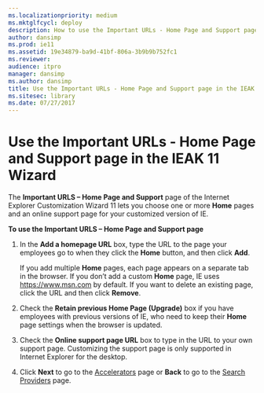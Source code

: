 ```yaml
---
ms.localizationpriority: medium
ms.mktglfcycl: deploy
description: How to use the Important URLs - Home Page and Support page in the IEAK 11 Customization Wizard to choose one or more **Home** pages and an online support page for your customized version of IE.
author: dansimp
ms.prod: ie11
ms.assetid: 19e34879-ba9d-41bf-806a-3b9b9b752fc1
ms.reviewer: 
audience: itpro
manager: dansimp
ms.author: dansimp
title: Use the Important URLs - Home Page and Support page in the IEAK 11 Wizard (Internet Explorer Administration Kit 11 for IT Pros)
ms.sitesec: library
ms.date: 07/27/2017
---
```



# Use the Important URLs - Home Page and Support page in the IEAK 11 Wizard
The **Important URLS – Home Page and Support** page of the Internet Explorer Customization Wizard 11 lets you choose one or more **Home** pages and an online support page for your customized version of IE.

**To use the Important URLS – Home Page and Support page**

1.  In the **Add a homepage URL** box, type the URL to the page your employees go to when they click the **Home** button, and then click **Add**.<p>
If you add multiple **Home** pages, each page appears on a separate tab in the browser. If you don’t add a custom **Home** page, IE uses https://www.msn.com by default. If you want to delete an existing page, click the URL and then click **Remove**.

2.  Check the **Retain previous Home Page (Upgrade)** box if you have employees with previous versions of IE, who need to keep their **Home** page settings when the browser is updated.

3.  Check the **Online support page URL** box to type in the URL to your own support page. Customizing the support page is only supported in Internet Explorer for the desktop.

4.  Click **Next** to go to the [Accelerators](accelerators-ieak11-wizard.md) page or **Back** to go to the [Search Providers](search-providers-ieak11-wizard.md) page.


 

 






